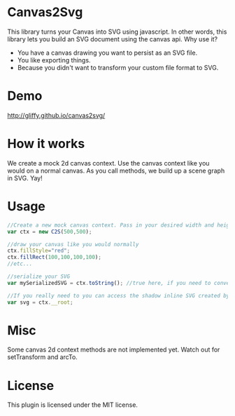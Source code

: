 Canvas2Svg
==========
This library turns your Canvas into SVG using javascript. In other words, this library lets you build an SVG document using the canvas api. Why use it?
* You have a canvas drawing you want to persist as an SVG file.
* You like exporting things.
* Because you didn't want to transform your custom file format to SVG.

Demo
==========
http://gliffy.github.io/canvas2svg/

How it works
==========
We create a mock 2d canvas context. Use the canvas context like you would on a normal canvas. As you call methods, we build up a scene graph in SVG. Yay!

Usage
==========
```javascript
//Create a new mock canvas context. Pass in your desired width and height for your svg document.
var ctx = new C2S(500,500);

//draw your canvas like you would normally
ctx.fillStyle="red";
ctx.fillRect(100,100,100,100);
//etc...

//serialize your SVG
var mySerializedSVG = ctx.toString(); //true here, if you need to convert named to numbered entities.

//If you really need to you can access the shadow inline SVG created by calling:
var svg = ctx.__root;
```

Misc
==========
Some canvas 2d context methods are not implemented yet. Watch out for setTransform and arcTo.

License
==========
This plugin is licensed under the MIT license.
